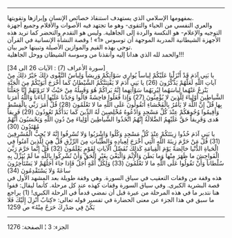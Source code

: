 ------------------------------------------------------------------------

بمفهومها الإسلامي الذي يستهدف استنقاذ خصائص الإنسان وإبرازها وتقويتها.  
والعري النفسي من الحياء والتقوى- وهو ما تجتهد فيه الأصوات والأقلام وجميع
أجهزة التوجيه والإعلام- هو النكسة والردة إلى الجاهلية. وليس هو التقدم
والتحضر كما تريد هذه الأجهزة الشيطانية المدربة الموجهة أن توسوس «1» !
وقصة النشأة الإنسانية في القرآن توحي بهذه القيم والموازين الأصيلة
وتبينها خير بيان.  
والحمد لله الذي هدانا إليه وأنقذنا من وسوسة الشيطان ووحل الجاهلية!!!  
  
\[سورة الأعراف (7) : الآيات 26 الى 34\]  
يا بَنِي آدَمَ قَدْ أَنْزَلْنا عَلَيْكُمْ لِباساً يُوارِي سَوْآتِكُمْ وَرِيشاً وَلِباسُ التَّقْوى ذلِكَ خَيْرٌ
ذلِكَ مِنْ آياتِ اللَّهِ لَعَلَّهُمْ يَذَّكَّرُونَ (26) يا بَنِي آدَمَ لا يَفْتِنَنَّكُمُ الشَّيْطانُ كَما
أَخْرَجَ أَبَوَيْكُمْ مِنَ الْجَنَّةِ يَنْزِعُ عَنْهُما لِباسَهُما لِيُرِيَهُما سَوْآتِهِما إِنَّهُ يَراكُمْ هُوَ
وَقَبِيلُهُ مِنْ حَيْثُ لا تَرَوْنَهُمْ إِنَّا جَعَلْنَا الشَّياطِينَ أَوْلِياءَ لِلَّذِينَ لا يُؤْمِنُونَ (27)
وَإِذا فَعَلُوا فاحِشَةً قالُوا وَجَدْنا عَلَيْها آباءَنا وَاللَّهُ أَمَرَنا بِها قُلْ إِنَّ اللَّهَ لا
يَأْمُرُ بِالْفَحْشاءِ أَتَقُولُونَ عَلَى اللَّهِ ما لا تَعْلَمُونَ (28) قُلْ أَمَرَ رَبِّي بِالْقِسْطِ
وَأَقِيمُوا وُجُوهَكُمْ عِنْدَ كُلِّ مَسْجِدٍ وَادْعُوهُ مُخْلِصِينَ لَهُ الدِّينَ كَما بَدَأَكُمْ تَعُودُونَ (29)
فَرِيقاً هَدى وَفَرِيقاً حَقَّ عَلَيْهِمُ الضَّلالَةُ إِنَّهُمُ اتَّخَذُوا الشَّياطِينَ أَوْلِياءَ مِنْ دُونِ
اللَّهِ وَيَحْسَبُونَ أَنَّهُمْ مُهْتَدُونَ (30)  
يا بَنِي آدَمَ خُذُوا زِينَتَكُمْ عِنْدَ كُلِّ مَسْجِدٍ وَكُلُوا وَاشْرَبُوا وَلا تُسْرِفُوا إِنَّهُ لا يُحِبُّ
الْمُسْرِفِينَ (31) قُلْ مَنْ حَرَّمَ زِينَةَ اللَّهِ الَّتِي أَخْرَجَ لِعِبادِهِ وَالطَّيِّباتِ مِنَ الرِّزْقِ قُلْ
هِيَ لِلَّذِينَ آمَنُوا فِي الْحَياةِ الدُّنْيا خالِصَةً يَوْمَ الْقِيامَةِ كَذلِكَ نُفَصِّلُ الْآياتِ لِقَوْمٍ
يَعْلَمُونَ (32) قُلْ إِنَّما حَرَّمَ رَبِّيَ الْفَواحِشَ ما ظَهَرَ مِنْها وَما بَطَنَ وَالْإِثْمَ وَالْبَغْيَ
بِغَيْرِ الْحَقِّ وَأَنْ تُشْرِكُوا بِاللَّهِ ما لَمْ يُنَزِّلْ بِهِ سُلْطاناً وَأَنْ تَقُولُوا عَلَى اللَّهِ ما
لا تَعْلَمُونَ (33) وَلِكُلِّ أُمَّةٍ أَجَلٌ فَإِذا جاءَ أَجَلُهُمْ لا يَسْتَأْخِرُونَ ساعَةً وَلا يَسْتَقْدِمُونَ
(34)  
هذه وقفة من وقفات التعقيب في سياق السورة. وهي وقفة طويلة بعد المشهد
الأول في قصة البشرية الكبرى. وفي سياق السورة وقفات كهذه عند كل مرحلة.
كأنما ليقال: قفوا هنا نتدبر ما في هذه المرحلة من عبرة قبل أن نمضي قدماً
في الرحلة الكبرى\! (1) يراجع ما سبق في هذا الجزء عن معنى الحضارة في
تفسير قوله تعالى: «كِتابٌ أُنْزِلَ إِلَيْكَ فَلا يَكُنْ فِي صَدْرِكَ حَرَجٌ مِنْهُ» ص 1259

------------------------------------------------------------------------

الجزء: 3 ¦ الصفحة: 1276
